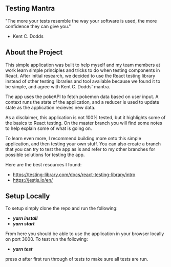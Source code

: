 ## Testing Mantra
"The more your tests resemble the way your software is used, the more confidence they can give you."

- Kent C. Dodds

## About the Project
This simple application was built to help myself and my team members at work learn simple principles
and tricks to do when testing components in React. After initial research, we decided to use the React
testing library instead of other testing libraries and tool available because we found it to be
simple, and agree with Kent C. Dodds' mantra.

The app uses the pokeAPI to fetch pokemon data based on user input. A context runs the state of the application,
and a reducer is used to update state as the application recieves new data.

As a disclaimer, this application is not 100% tested, but it highlights some of the basics to React testing.
On the master branch you will find some notes to help explain some of what is going on.

To learn even more, I recommend building more onto this simple application, and then testing your own stuff.
You can also create a branch that you can try to test the app as is and refer to my other branches for possible
solutions for testing the app.

Here are the best resources I found:
- https://testing-library.com/docs/react-testing-library/intro
- https://jestjs.io/en/

## Setup Locally
To setup simply clone the repo and run the following:

- **_yarn install_**
- **_yarn start_**

From here you should be able to use the application in your browser locally on port 3000.
To test run the following:

- **_yarn test_**

press _a_ after first run through of tests to make sure all tests are run.

